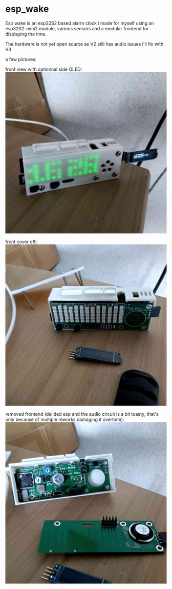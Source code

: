 # esp_wake
Esp wake is an esp32S2 based alarm clock i made for myself using an esp32S2-mini2 module, various sensors and a modular frontend for displaying the time.   

The hardware is not yet open source as V2 still has audio issues i'll fix with V3

a few pictures:   

front view with optionnal side OLED:
<br/>
<img src="./images/front.jpg" width=600/>

front cover off:<br/>
<img src="./images/open.jpg" width=600/>

removed frontend (delided esp and the audio circuit is a bit toasty, that's only because of multiple reworks damaging it overtime):<br/>
<img src="./images/disassembled.jpg" width=600/>
